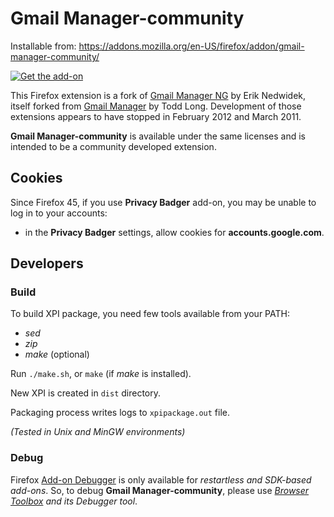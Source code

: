 # Gmail Manager-community #

Installable from: https://addons.mozilla.org/en-US/firefox/addon/gmail-manager-community/

[![Get the add-on](https://blog.mozilla.org/addons/files/2015/11/AMO-button_2.png)](https://addons.mozilla.org/en-US/firefox/addon/gmail-manager-community/)

This Firefox extension is a fork of [Gmail Manager NG](https://addons.mozilla.org/en-US/firefox/addon/gmail-manager-ng/) by Erik Nedwidek, itself forked from [Gmail Manager](https://addons.mozilla.org/en-US/firefox/addon/gmail-manager/) by Todd Long.
Development of those extensions appears to have stopped in February 2012 and March 2011.

**Gmail Manager-community** is available under the same licenses and is intended to be a community developed extension.


## Cookies ##

Since Firefox 45, if you use **Privacy Badger** add-on, you may be unable to log in to your accounts:
- in the **Privacy Badger** settings, allow cookies for **accounts.google.com**.


## Developers ##

### Build ###

To build XPI package, you need few tools available from your PATH:
- *sed*
- *zip*
- *make* (optional)

Run `./make.sh`, or `make` (if *make* is installed).

New XPI is created in `dist` directory.

Packaging process writes logs to `xpipackage.out` file.

*(Tested in Unix and MinGW environments)*

### Debug ###

Firefox [Add-on Debugger](https://developer.mozilla.org/en-US/Add-ons/Add-on_Debugger) is only available for *restartless and SDK-based add-ons*.
So, to debug **Gmail Manager-community**, please use *[Browser Toolbox](https://developer.mozilla.org/en-US/docs/Tools/Browser_Toolbox) and its Debugger tool*.
